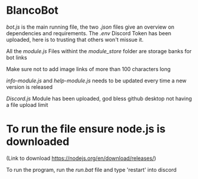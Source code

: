 # BlancoBot

_bot.js_ is the main running file, the two _.json_ files give an overview on dependencies and requirements. 
The _.env_ Discord Token has been uploaded, here is to trusting that others won't missue it.

All the _module.js_ Files withint the _module_store_ folder are storage banks for bot links

Make sure not to add image links of more than 100 characters long

_info-module.js_ and _help-module.js_ needs to be updated every time a new version is released

_Discord.js_ Module has been uploaded, god bless github desktop not having a file upload limit

# To run the file ensure node.js is downloaded 
(Link to download https://nodejs.org/en/download/releases/)

To run the program, run the _run.bat_ file and type 'restart' into discord
